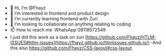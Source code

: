 - 👋 Hi, I’m @Fhayz
- 👀 I’m interested in frontend and product design
- 🌱 I’m currently learning frontend with Zuri
- 💞️ I’m looking to collaborate on anything relating to coding
- 📫 How to reach me :WhatsApp 08118572549
- I just did this work as a task on zuri
[https://github.com/Fhayz/HTLM-ISSUES#htlm-issues](https://fhayz.github.io/htmlissues.github.io/)
-And this also https://github.com/Fhayz/CSS-layout#css-layout
<!---
Fhayz/Fhayz is a ✨ special ✨ repository because its `README.md` (this file) appears on your GitHub profile.
You can click the Preview link to take a look at your changes.
--->
